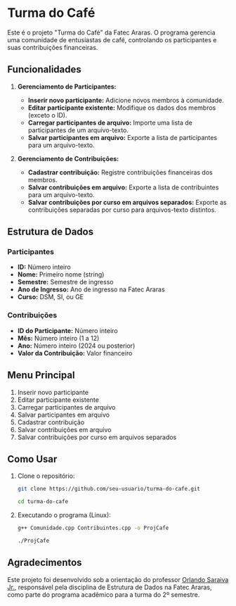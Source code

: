 # Turma do Café

Este é o projeto "Turma do Café" da Fatec Araras. O programa gerencia uma comunidade de entusiastas de café, controlando os participantes e suas contribuições financeiras.

## Funcionalidades

1. **Gerenciamento de Participantes:**
   - **Inserir novo participante:** Adicione novos membros à comunidade.
   - **Editar participante existente:** Modifique os dados dos membros (exceto o ID).
   - **Carregar participantes de arquivo:** Importe uma lista de participantes de um arquivo-texto.
   - **Salvar participantes em arquivo:** Exporte a lista de participantes para um arquivo-texto.

2. **Gerenciamento de Contribuições:**
   - **Cadastrar contribuição:** Registre contribuições financeiras dos membros.
   - **Salvar contribuições em arquivo:** Exporte a lista de contribuintes para um arquivo-texto.
   - **Salvar contribuições por curso em arquivos separados:** Exporte as contribuições separadas por curso para arquivos-texto distintos.

## Estrutura de Dados

### Participantes
- **ID:** Número inteiro
- **Nome:** Primeiro nome (string)
- **Semestre:** Semestre de ingresso
- **Ano de Ingresso:** Ano de ingresso na Fatec Araras
- **Curso:** DSM, SI, ou GE

### Contribuições
- **ID do Participante:** Número inteiro
- **Mês:** Número inteiro (1 a 12)
- **Ano:** Número inteiro (2024 ou posterior)
- **Valor da Contribuição:** Valor financeiro

## Menu Principal

1. Inserir novo participante
2. Editar participante existente
3. Carregar participantes de arquivo
4. Salvar participantes em arquivo
5. Cadastrar contribuição
6. Salvar contribuições em arquivo
7. Salvar contribuições por curso em arquivos separados

## Como Usar

1. Clone o repositório:
    ```sh
    git clone https://github.com/seu-usuario/turma-do-cafe.git

    cd turma-do-cafe

2. Executando o programa (Linux):
    ```sh
    g++ Comunidade.cpp Contribuintes.cpp -o ProjCafe

    ./ProjCafe

## Agradecimentos

Este projeto foi desenvolvido sob a orientação do professor [Orlando Saraiva Jr.](https://github.com/orlandosaraivajr), responsável pela disciplina de Estrutura de Dados na Fatec Araras, como parte do programa acadêmico para a turma do 2º semestre.
